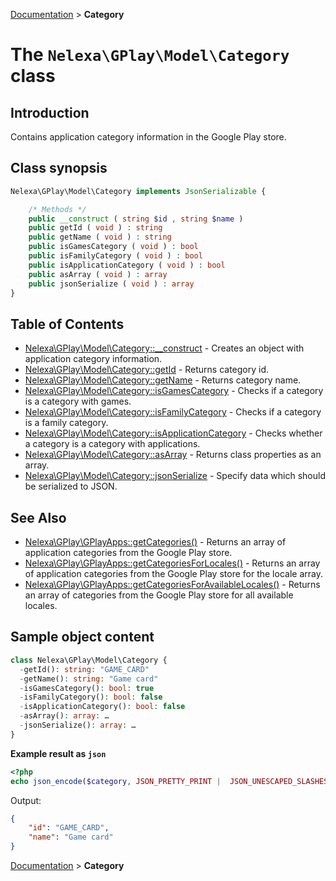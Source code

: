 [Documentation](../../README.md) > **Category**

# The `Nelexa\GPlay\Model\Category` class

## Introduction
Contains application category information in the Google Play store.

## Class synopsis
```php
Nelexa\GPlay\Model\Category implements JsonSerializable {

    /* Methods */
    public __construct ( string $id , string $name ) 
    public getId ( void ) : string
    public getName ( void ) : string
    public isGamesCategory ( void ) : bool
    public isFamilyCategory ( void ) : bool
    public isApplicationCategory ( void ) : bool
    public asArray ( void ) : array
    public jsonSerialize ( void ) : array
}
```

## Table of Contents
* [Nelexa\GPlay\Model\Category::__construct](category.__construct.md) - Creates an object with application category information.
* [Nelexa\GPlay\Model\Category::getId](category.getid.md) - Returns category id.
* [Nelexa\GPlay\Model\Category::getName](category.getname.md) - Returns category name.
* [Nelexa\GPlay\Model\Category::isGamesCategory](category.isgamescategory.md) - Checks if a category is a category with games.
* [Nelexa\GPlay\Model\Category::isFamilyCategory](category.isfamilycategory.md) - Checks if a category is a family category.
* [Nelexa\GPlay\Model\Category::isApplicationCategory](category.isapplicationcategory.md) - Checks whether a category is a category with applications.
* [Nelexa\GPlay\Model\Category::asArray](category.asarray.md) - Returns class properties as an array.
* [Nelexa\GPlay\Model\Category::jsonSerialize](category.jsonserialize.md) - Specify data which should be serialized to JSON.


## See Also
* [Nelexa\GPlay\GPlayApps::getCategories()](../GPlayApps/gplayapps.getcategories.md) - Returns an array of application categories from the Google Play store.
* [Nelexa\GPlay\GPlayApps::getCategoriesForLocales()](../GPlayApps/gplayapps.getcategoriesforlocales.md) - Returns an array of application categories from the Google Play store for the locale array.
* [Nelexa\GPlay\GPlayApps::getCategoriesForAvailableLocales()](../GPlayApps/gplayapps.getcategoriesforavailablelocales.md) - Returns an array of categories from the Google Play store for all available locales.
## Sample object content
```php
class Nelexa\GPlay\Model\Category {
  -getId(): string: "GAME_CARD"
  -getName(): string: "Game card"
  -isGamesCategory(): bool: true
  -isFamilyCategory(): bool: false
  -isApplicationCategory(): bool: false
  -asArray(): array: …
  -jsonSerialize(): array: …
}
```
**Example result as `json`**
```php
<?php
echo json_encode($category, JSON_PRETTY_PRINT |  JSON_UNESCAPED_SLASHES | JSON_UNESCAPED_UNICODE | JSON_UNESCAPED_LINE_TERMINATORS);
```
Output:
```json
{
    "id": "GAME_CARD",
    "name": "Game card"
}
```

[Documentation](../../README.md) > **Category**
